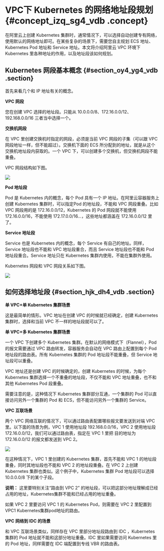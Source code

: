 # VPC下 Kubernetes 的网络地址段规划 {#concept_izq_sg4_vdb .concept}

在阿里云上创建 Kubernetes 集群时，通常情况下，可以选择自动创建专有网络，使用默认的网络地址即可。在某些复杂的场景下，需要您自主规划 ECS 地址、Kubernetes Pod 地址和 Service 地址。本文将介绍阿里云 VPC 环境下 Kubernetes 里各种地址的作用，以及地址段该如何规划。

## Kubernetes 网段基本概念 {#section_oy4_yg4_vdb .section}

首先来看几个和 IP 地址有关的概念。

**VPC 网段**

您在创建 VPC 选择的地址段。只能从 10.0.0.0/8、172.16.0.0/12、192.168.0.0/16 三者当中选择一个。

**交换机网段**

在 VPC 里创建交换机时指定的网段，必须是当前 VPC 网段的子集（可以跟 VPC 网段地址一样，但不能超过）。交换机下面的 ECS 所分配到的地址，就是从这个交换机地址段内获取的。一个 VPC 下，可以创建多个交换机，但交换机网段不能重叠。

VPC 网段结构如下图。

![](http://static-aliyun-doc.oss-cn-hangzhou.aliyuncs.com/assets/img/6927/15331907384613_zh-CN.png)

**Pod 地址段**

Pod 是 Kubernetes 内的概念，每个 Pod 具有一个 IP 地址。在阿里云容器服务上创建 Kubernetes 集群时，可以指定Pod 的地址段，不能和 VPC 网段重叠。比如 VPC 网段用的是 172.16.0.0/12，Kubernetes 的 Pod 网段就不能使用 172.16.0.0/16，不能使用 172.17.0.0/16…，这些地址都涵盖在 172.16.0.0/12 里了。

**Service 地址段**

Service 也是 Kubernetes 内的概念，每个 Service 有自己的地址。同样，Service 地址段也不能和 VPC 地址段重合，而且 Service 地址段也不能和 Pod 地址段重合。Service 地址只在 Kubernetes 集群内使用，不能在集群外使用。

Kubernetes 网段和 VPC 网段关系如下图。

![](http://static-aliyun-doc.oss-cn-hangzhou.aliyuncs.com/assets/img/6927/15331907384617_zh-CN.png)

## 如何选择地址段 {#section_hjk_dh4_vdb .section}

**单 VPC+单 Kubernetes 集群场景**

这是最简单的情形。VPC 地址在创建 VPC 的时候就已经确定，创建 Kubernetes 集群时，选择和当前 VPC 不一样的地址段就可以了。

**单 VPC+多 Kubernetes 集群场景**

一个 VPC 下创建多个 Kubernetes 集群。在默认的网络模式下（Flannel），Pod 的报文需要通过 VPC 路由转发，容器服务会自动在 VPC 路由上配置到每个 Pod 地址段的路由表。所有 Kubernetes 集群的 Pod 地址段不能重叠，但 Service 地址段可以重叠。

VPC 地址还是创建 VPC 的时候确定的，创建 Kubernetes 的时候，为每个 Kubernetes 集群选择一个不重叠的地址段，不仅不能和 VPC 地址重叠，也不和其他 Kubernetes Pod 段重叠。

需要注意的是，这种情况下 Kubernetes 集群部分互通，一个集群的 Pod 可以直接访问另外一个集群的 Pod 和 ECS，但不能访问另外一个集群的 Service。

**VPC 互联场景**

两个 VPC 网络互联的情况下，可以通过路由表配置哪些报文要发送到对端 VPC 里。以下面的场景为例，VPC 1 使用地址段 192.168.0.0/16，VPC 2 使用地址段 172.16.0.0/12，我们可以通过路由表，指定在 VPC 1 里把 目的地址为 172.16.0.0/12 的报文都发送到 VPC 2。

![](http://static-aliyun-doc.oss-cn-hangzhou.aliyuncs.com/assets/img/6927/15331907384614_zh-CN.png)

在这种情况下，VPC 1 里创建的 Kubernetes 集群，首先不能和 VPC 1 的地址段重叠，同时其地址段也不能和 VPC 2 的地址段重叠。在 VPC 2 上创建 Kubernetes 集群也类似。这个例子中，Kubernetes 集群 Pod 地址段可以选择 10.0.0.0/8 下的某个子段。

**说明：** 这里要特别关注“路由到 VPC 2” 的地址段，可以把这部分地址理解成已经占用的地址，Kubernetes集群不能和已经占用的地址重叠。

如果 VPC 2 里要访问 VPC 1 的 Kubernetes Pod，则需要在 VPC 2 里配置到 VPC1 Kubernetes集群pod地址的路由。

**VPC 网络到 IDC 的场景**

和 VPC 互联场景类似，同样存在 VPC 里部分地址段路由到 IDC ，Kubernetes 集群的 Pod 地址就不能和这部分地址重叠。IDC 里如果需要访问 Kubernetes 里的 Pod 地址，同样需要在 IDC 端配置到专线 VBR 的路由表。

